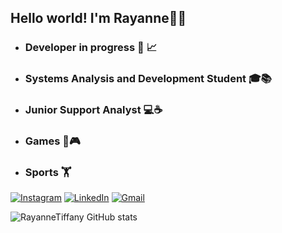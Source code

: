 ## Hello world! I'm Rayanne👋🏻

* ### Developer in progress :construction_worker: :chart_with_upwards_trend:
* ### Systems Analysis and Development Student :mortar_board::books:
* ### Junior Support Analyst :computer::coffee:
* ### Games :space_invader::video_game:
* ### Sports :weight_lifting:
  

  
<!-- Links -->

 [![Instagram](https://img.shields.io/badge/Instagram-E4405F?style=for-the-badge&logo=instagram&logoColor=white)](https://www.instagram.com/raylyxd/)
 [![LinkedIn](https://img.shields.io/badge/LinkedIn-0077B5?style=for-the-badge&logo=linkedin&logoColor=white)](https://www.linkedin.com/in/rayannetiffany/)
 [![Gmail](https://img.shields.io/badge/Gmail-D14836?style=for-the-badge&logo=gmail&logoColor=white)](mailto:tiffanyrayanne@gmail.com)


![RayanneTiffany GitHub stats](https://github-readme-stats.vercel.app/api?username=RayanneTiffany_icons=true&theme=gotham)




  
